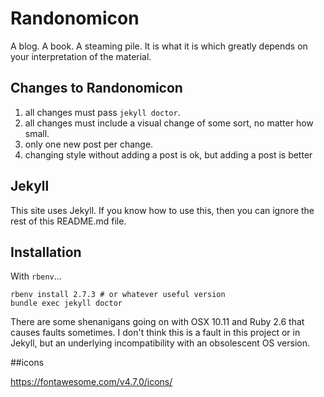 # Randonomicon

A blog. A book. A steaming pile. It is what it is which greatly depends on your interpretation of the material.

## Changes to Randonomicon

1. all changes must pass `jekyll doctor`.
2. all changes must include a visual change of some sort, no matter how small.
3. only one new post per change.
4. changing style without adding a post is ok, but adding a post is better


## Jekyll
This site uses Jekyll. 
If you know how to use this,
then you can ignore the rest of this README.md file. 

## Installation
With `rbenv`...

```
rbenv install 2.7.3 # or whatever useful version
bundle exec jekyll doctor
```

There are some shenanigans going on with OSX 10.11 and Ruby 2.6 that causes faults sometimes. 
I don't think this is a fault in this project or in Jekyll, 
but an underlying incompatibility with an obsolescent OS version. 

##icons

https://fontawesome.com/v4.7.0/icons/
